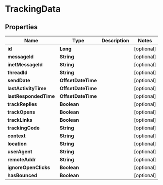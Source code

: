 

# TrackingData


## Properties

| Name | Type | Description | Notes |
|------------ | ------------- | ------------- | -------------|
|**id** | **Long** |  |  [optional] |
|**messageId** | **String** |  |  [optional] |
|**inetMessageId** | **String** |  |  [optional] |
|**threadId** | **String** |  |  [optional] |
|**sendDate** | **OffsetDateTime** |  |  [optional] |
|**lastActivityTime** | **OffsetDateTime** |  |  [optional] |
|**lastRespondedTime** | **OffsetDateTime** |  |  [optional] |
|**trackReplies** | **Boolean** |  |  [optional] |
|**trackOpens** | **Boolean** |  |  [optional] |
|**trackLinks** | **Boolean** |  |  [optional] |
|**trackingCode** | **String** |  |  [optional] |
|**context** | **String** |  |  [optional] |
|**location** | **String** |  |  [optional] |
|**userAgent** | **String** |  |  [optional] |
|**remoteAddr** | **String** |  |  [optional] |
|**ignoreOpenClicks** | **Boolean** |  |  [optional] |
|**hasBounced** | **Boolean** |  |  [optional] |



